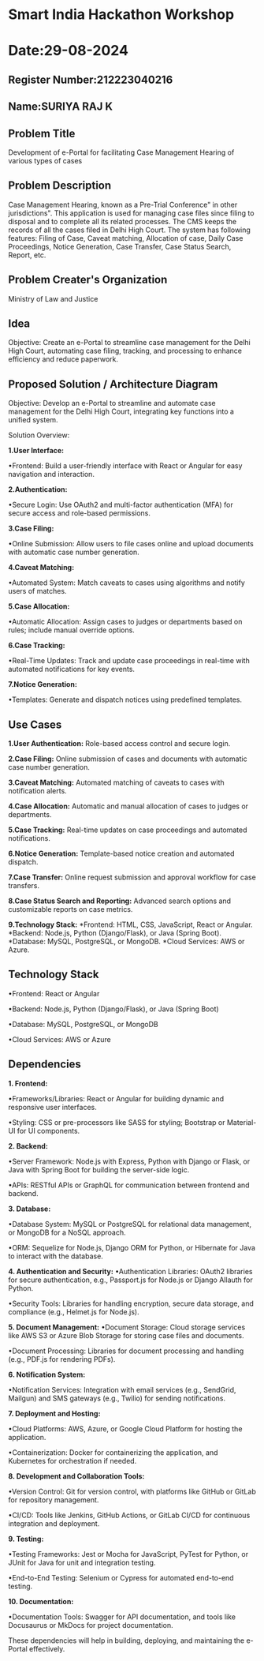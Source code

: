 # Smart India Hackathon Workshop
# Date:29-08-2024
## Register Number:212223040216
## Name:SURIYA RAJ K
## Problem Title
Development of e-Portal for facilitating Case Management Hearing of various types of cases
## Problem Description
Case Management Hearing, known as a Pre-Trial Conference" in other jurisdictions". This application is used for managing case files since filing to disposal and to complete all its related processes. The CMS keeps the records of all the cases filed in Delhi High Court. The system has following features: Filing of Case, Caveat matching, Allocation of case, Daily Case Proceedings, Notice Generation, Case Transfer, Case Status Search, Report, etc.
## Problem Creater's Organization
Ministry of Law and Justice

## Idea

Objective:
Create an e-Portal to streamline case management for the Delhi High Court, automating case filing, tracking, and processing to enhance efficiency and reduce paperwork.

## Proposed Solution / Architecture Diagram

Objective:
Develop an e-Portal to streamline and automate case management for the Delhi High Court, integrating key functions into a unified system.

Solution Overview:

**1.User Interface:**

•Frontend: Build a user-friendly interface with React or Angular for easy navigation and interaction.

**2.Authentication:**

•Secure Login: Use OAuth2 and multi-factor authentication (MFA) for secure access and role-based permissions.

**3.Case Filing:**

•Online Submission: Allow users to file cases online and upload documents with automatic case number generation.

**4.Caveat Matching:**

•Automated System: Match caveats to cases using algorithms and notify users of matches.

**5.Case Allocation:**

•Automatic Allocation: Assign cases to judges or departments based on rules; include manual override options.

**6.Case Tracking:**

•Real-Time Updates: Track and update case proceedings in real-time with automated notifications for key events.

**7.Notice Generation:**

•Templates: Generate and dispatch notices using predefined templates.


## Use Cases
**1.User Authentication:**
Role-based access control and secure login.

**2.Case Filing:**
Online submission of cases and documents with automatic case number generation.

**3.Caveat Matching:**
Automated matching of caveats to cases with notification alerts.

**4.Case Allocation:**
Automatic and manual allocation of cases to judges or departments.

**5.Case Tracking:**
Real-time updates on case proceedings and automated notifications.

**6.Notice Generation:**
Template-based notice creation and automated dispatch.

**7.Case Transfer:**
Online request submission and approval workflow for case transfers.

**8.Case Status Search and Reporting:**
Advanced search options and customizable reports on case metrics.

**9.Technology Stack:**
*Frontend: HTML, CSS, JavaScript, React or Angular.
*Backend: Node.js, Python (Django/Flask), or Java (Spring Boot).
*Database: MySQL, PostgreSQL, or MongoDB.
*Cloud Services: AWS or Azure.



## Technology Stack

•Frontend: React or Angular

•Backend: Node.js, Python (Django/Flask), or Java (Spring Boot)

•Database: MySQL, PostgreSQL, or MongoDB

•Cloud Services: AWS or Azure


## Dependencies

**1. Frontend:**

•Frameworks/Libraries: React or Angular for building dynamic and responsive user interfaces.

•Styling: CSS or pre-processors like SASS for styling; Bootstrap or Material-UI for UI components.

**2. Backend:**

•Server Framework: Node.js with Express, Python with Django or Flask, or Java with Spring Boot for building the server-side logic.

•APIs: RESTful APIs or GraphQL for communication between frontend and backend.

**3. Database:**

•Database System: MySQL or PostgreSQL for relational data management, or MongoDB for a NoSQL approach.

•ORM: Sequelize for Node.js, Django ORM for Python, or Hibernate for Java to interact with the database.

**4. Authentication and Security:**
•Authentication Libraries: OAuth2 libraries for secure authentication, e.g., Passport.js for Node.js or Django Allauth for Python.

•Security Tools: Libraries for handling encryption, secure data storage, and compliance (e.g., Helmet.js for Node.js).

**5. Document Management:**
•Document Storage: Cloud storage services like AWS S3 or Azure Blob Storage for storing case files and documents.

•Document Processing: Libraries for document processing and handling (e.g., PDF.js for rendering PDFs).

**6. Notification System:**

•Notification Services: Integration with email services (e.g., SendGrid, Mailgun) and SMS gateways (e.g., Twilio) for sending notifications.

**7. Deployment and Hosting:**

•Cloud Platforms: AWS, Azure, or Google Cloud Platform for hosting the application.

•Containerization: Docker for containerizing the application, and Kubernetes for orchestration if needed.

**8. Development and Collaboration Tools:**

•Version Control: Git for version control, with platforms like GitHub or GitLab for repository management.

•CI/CD: Tools like Jenkins, GitHub Actions, or GitLab CI/CD for continuous integration and deployment.

**9. Testing:**

•Testing Frameworks: Jest or Mocha for JavaScript, PyTest for Python, or JUnit for Java for unit and integration testing.

•End-to-End Testing: Selenium or Cypress for automated end-to-end testing.


**10. Documentation:**

•Documentation Tools: Swagger for API documentation, and tools like Docusaurus or MkDocs for project documentation.


These dependencies will help in building, deploying, and maintaining the e-Portal effectively.

